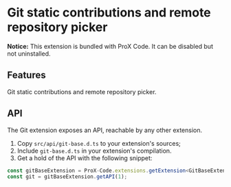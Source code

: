 # Git static contributions and remote repository picker

**Notice:** This extension is bundled with ProX Code. It can be disabled but not uninstalled.

## Features

Git static contributions and remote repository picker.

## API

The Git extension exposes an API, reachable by any other extension.

1. Copy `src/api/git-base.d.ts` to your extension's sources;
2. Include `git-base.d.ts` in your extension's compilation.
3. Get a hold of the API with the following snippet:

 ```ts
 const gitBaseExtension = ProX-Code.extensions.getExtension<GitBaseExtension>('ProX-Code.git-base').exports;
 const git = gitBaseExtension.getAPI(1);

 ```
